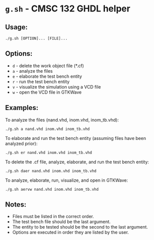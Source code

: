 # `g.sh` - CMSC 132 GHDL helper

## Usage:
```
./g.sh [OPTION]... [FILE]...
```

## Options:
- `d` - delete the work object file (*.cf)
- `a` - analyze the files
- `e` - elaborate the test bench entity
- `r` - run the test bench entity
- `v` - visualize the simulation using a VCD file
- `w` - open the VCD file in GTKWave

## Examples:
To analyze the files (nand.vhd, inom.vhd, inom_tb.vhd):
```
./g.sh a nand.vhd inom.vhd inom_tb.vhd
```

To elaborate and run the test bench entity (assuming files have been analyzed prior):
```
./g.sh er nand.vhd inom.vhd inom_tb.vhd
```

To delete the .cf file, analyze, elaborate, and run the test bench entity:
```
./g.sh daer nand.vhd inom.vhd inom_tb.vhd
```

To analyze, elaborate, run, visualize, and open in GTKWave:
```
./g.sh aervw nand.vhd inom.vhd inom_tb.vhd
```
	
## Notes:
- Files must be listed in the correct order.
- The test bench file should be the last argument.
- The entity to be tested should be the second to the last argument.
- Options are executed in order they are listed by the user.